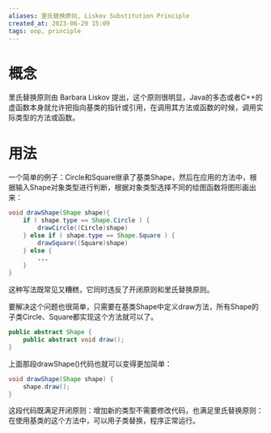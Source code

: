 ```yaml
---
aliases: 里氏替换原则, Liskov Substitution Principle
created_at: 2023-06-29 15:09
tags: oop, principle
---
```


# 概念

里氏替换原则由 Barbara Liskov 提出，这个原则很明显，Java的多态或者C++的虚函数本身就允许把指向基类的指针或引用，在调用其方法或函数的时候，调用实际类型的方法或函数。

# 用法

一个简单的例子：Circle和Square继承了基类Shape，然后在应用的方法中，根据输入Shape对象类型进行判断，根据对象类型选择不同的绘图函数将图形画出来：

```java
void drawShape(Shape shape){
	if ( shape.type == Shape.Circle ) {
		drawCircle((Circle)shape)
	} else if ( shape.type == Shape.Square ) {
		drawSquare((Square)shape)
	} else {
		...
	}
}
```

这种写法既常见又糟糕，它同时违反了开闭原则和里氏替换原则。

要解决这个问题也很简单，只需要在基类Shape中定义draw方法，所有Shape的子类Circle、Square都实现这个方法就可以了。

```java
public abstract Shape {
	public abstract void draw();
}
```

上面那段drawShape()代码也就可以变得更加简单：

```java
void drawShape(Shape shape) {
	shape.draw();
}
```

这段代码既满足开闭原则：增加新的类型不需要修改代码，也满足里氏替换原则：在使用基类的这个方法中，可以用子类替换，程序正常运行。

